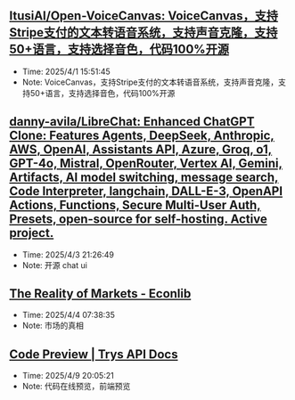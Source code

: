 
## [ItusiAI/Open-VoiceCanvas: VoiceCanvas，支持Stripe支付的文本转语音系统，支持声音克隆，支持50+语言，支持选择音色，代码100%开源](https://github.com/ItusiAI/Open-VoiceCanvas)
- Time: 2025/4/1 15:51:45
- Note: VoiceCanvas，支持Stripe支付的文本转语音系统，支持声音克隆，支持50+语言，支持选择音色，代码100%开源

## [danny-avila/LibreChat: Enhanced ChatGPT Clone: Features Agents, DeepSeek, Anthropic, AWS, OpenAI, Assistants API, Azure, Groq, o1, GPT-4o, Mistral, OpenRouter, Vertex AI, Gemini, Artifacts, AI model switching, message search, Code Interpreter, langchain, DALL-E-3, OpenAPI Actions, Functions, Secure Multi-User Auth, Presets, open-source for self-hosting. Active project.](https://github.com/danny-avila/LibreChat)
- Time: 2025/4/3 21:26:49
- Note: 开源 chat ui

## [The Reality of Markets - Econlib](https://www.econlib.org/library/Columns/y2005/Robertsmarkets.html)
- Time: 2025/4/4 07:38:35
- Note: 市场的真相

## [Code Preview | Trys API Docs](https://docs.trys.ai/code-preview/)
- Time: 2025/4/9 20:05:21
- Note: 代码在线预览，前端预览
